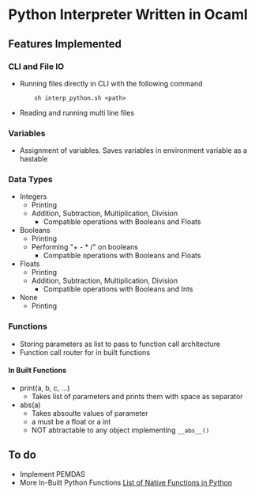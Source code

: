# Python Interpreter Written in Ocaml

## Features Implemented

### CLI and File IO
* Running files directly in CLI with the following command
    ```
        sh interp_python.sh <path>
    ```
* Reading and running multi line files

### Variables 
* Assignment of variables. Saves variables in environment variable as a hastable

### Data Types 
* Integers
    * Printing
    * Addition, Subtraction, Multiplication, Division
        * Compatible operations with Booleans and Floats
* Booleans
    * Printing
    * Performing "+ - * /" on booleans
        * Compatible operations with Booleans and Floats
* Floats
    * Printing
    * Addition, Subtraction, Multiplication, Division
        * Compatible operations with Booleans and Ints
* None
    * Printing

### Functions
* Storing parameters as list to pass to function call architecture
* Function call router for in built functions

#### In Built Functions
* print(a, b, c, ...)
    * Takes list of parameters and prints them with space as separator
* abs(a)
    * Takes absoulte values of parameter
    * a must be a float or a int
    * NOT abtractable to any object implementing `__abs__()`


## To do
* Implement PEMDAS
* More In-Built Python Functions [List of Native Functions in Python](https://docs.python.org/3/library/functions.html)